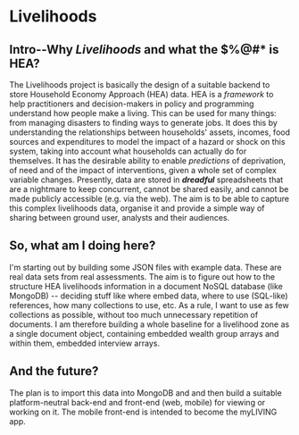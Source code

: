 # Livelihoods
## Intro--Why _Livelihoods_ and what the $%@#* is HEA?
The Livelihoods project is basically the design of a suitable backend to store Household Economy Approach (HEA) data.
HEA is a _framework_ to help practitioners and decision-makers in policy and programming understand how people make a living. This can be used for many things: from managing disasters to finding ways to generate jobs. It does this by understanding the relationships between households' assets, incomes, food sources and expenditures to model the impact of a hazard or shock on this system, taking into account what households can actually do for themselves. It has the desirable ability to enable _predictions_ of deprivation, of need and of the impact of interventions, given a whole set of complex variable changes.
Presently, data are stored in **_dreadful_** spreadsheets that are a nightmare to keep concurrent, cannot be shared easily, and cannot be made publicly accessible (e.g. via the web). The aim is to be able to capture this complex livelihoods data, organise it and provide a simple way of sharing between ground user, analysts and their audiences.
## So, what am I doing here?
I'm starting out by building some JSON files with example data. These are real data sets from real assessments. The aim is to figure out how to the structure HEA livelihoods information in a document NoSQL database (like MongoDB) -- deciding stuff like where embed data, where to use (SQL-like) references, how many collections to use, etc. As a rule, I want to use as few collections as possible, without too much unnecessary repetition of documents. I am therefore building a whole baseline for a livelihood zone as a single document object, containing embedded wealth group arrays and within them, embedded interview arrays.
## And the future?
The plan is to import this data into MongoDB and and then build a suitable platform-neutral back-end and front-end (web, mobile) for viewing or working on it. The mobile front-end is intended to become the myLIVING app.
